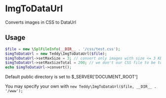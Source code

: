 # ImgToDataUrl
Converts images in CSS to DataUrl

Usage
-----

```php
$file = new \SplFileInfo(__DIR__ . '/css/test.css');
$imgToDataUrl = new Teddy\ImgToDataUrl($file);
$imgToDataUrl->setMaxSize = 3; // convert only images with size <= 3 KB; (default = 5)
$imgToDataUrl->setMaxSizeTotal = 200; // we don't our CSS file to be too huge...; (default = 100)
echo $imgToDataUrl->convert();
```

Default public directory is set to $_SERVER['DOCUMENT_ROOT']

You may specify your own with `new Teddy\ImgToDataUrl($file, __DIR__ . '/www');`
